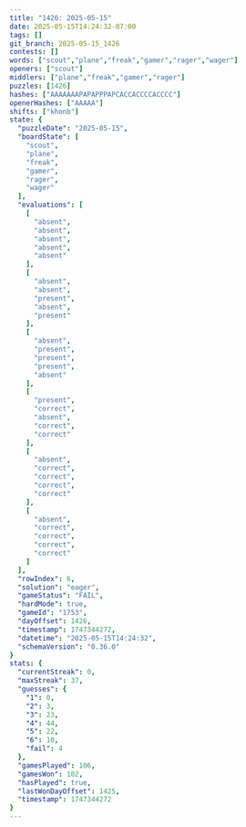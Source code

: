 ```yaml
---
title: "1426: 2025-05-15"
date: 2025-05-15T14:24:32-07:00
tags: []
git_branch: 2025-05-15_1426
contests: []
words: ["scout","plane","freak","gamer","rager","wager"]
openers: ["scout"]
middlers: ["plane","freak","gamer","rager"]
puzzles: [1426]
hashes: ["AAAAAAAPAPAPPPAPCACCACCCCACCCC"]
openerHashes: ["AAAAA"]
shifts: ["khonb"]
state: {
  "puzzleDate": "2025-05-15",
  "boardState": [
    "scout",
    "plane",
    "freak",
    "gamer",
    "rager",
    "wager"
  ],
  "evaluations": [
    [
      "absent",
      "absent",
      "absent",
      "absent",
      "absent"
    ],
    [
      "absent",
      "absent",
      "present",
      "absent",
      "present"
    ],
    [
      "absent",
      "present",
      "present",
      "present",
      "absent"
    ],
    [
      "present",
      "correct",
      "absent",
      "correct",
      "correct"
    ],
    [
      "absent",
      "correct",
      "correct",
      "correct",
      "correct"
    ],
    [
      "absent",
      "correct",
      "correct",
      "correct",
      "correct"
    ]
  ],
  "rowIndex": 6,
  "solution": "eager",
  "gameStatus": "FAIL",
  "hardMode": true,
  "gameId": "1753",
  "dayOffset": 1426,
  "timestamp": 1747344272,
  "datetime": "2025-05-15T14:24:32",
  "schemaVersion": "0.36.0"
}
stats: {
  "currentStreak": 0,
  "maxStreak": 37,
  "guesses": {
    "1": 0,
    "2": 3,
    "3": 23,
    "4": 44,
    "5": 22,
    "6": 10,
    "fail": 4
  },
  "gamesPlayed": 106,
  "gamesWon": 102,
  "hasPlayed": true,
  "lastWonDayOffset": 1425,
  "timestamp": 1747344272
}
---
```

<!-- more -->
